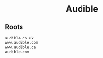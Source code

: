 


<h1 align="center">Audible</h1>  


## Roots


```html
audible.co.uk
www.audible.com
www.audible.ca
audible.com
```  

<br>
